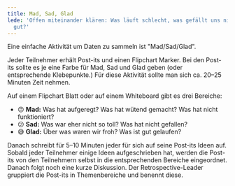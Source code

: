 ```yaml
---
title: Mad, Sad, Glad
lede: 'Offen miteinander klären: Was läuft schlecht, was gefällt uns nicht, was läuft
  gut?'
---
```


Eine einfache Aktivität um Daten zu sammeln ist "Mad/Sad/Glad". 

Jeder Teilnehmer erhält Post-its und einen Flipchart Marker. Bei den Post-its sollte es je eine Farbe für Mad, Sad und Glad geben (oder entsprechende Klebepunkte.) Für diese Aktivität sollte man sich ca. 20–25 Minuten Zeit nehmen.

Auf einem Flipchart Blatt oder auf einem Whiteboard gibt es drei Bereiche:

- 😠 **Mad:** Was hat aufgeregt? Was hat wütend gemacht? Was hat nicht funktioniert?
- 😕 **Sad:** Was war eher nicht so toll? Was hat nicht gefallen?
- 😅 **Glad:** Über was waren wir froh? Was ist gut gelaufen?

Danach schreibt für 5–10 Minuten jeder für sich auf seine Post-its Ideen auf. Sobald jeder Teilnehmer einige Ideen aufgeschrieben hat, werden die Post-its von den Teilnehmern selbst in die entsprechenden Bereiche eingeordnet. Danach folgt noch eine kurze Diskussion. Der Retrospective-Leader gruppiert die Post-its in Themenbereiche und benennt diese.
